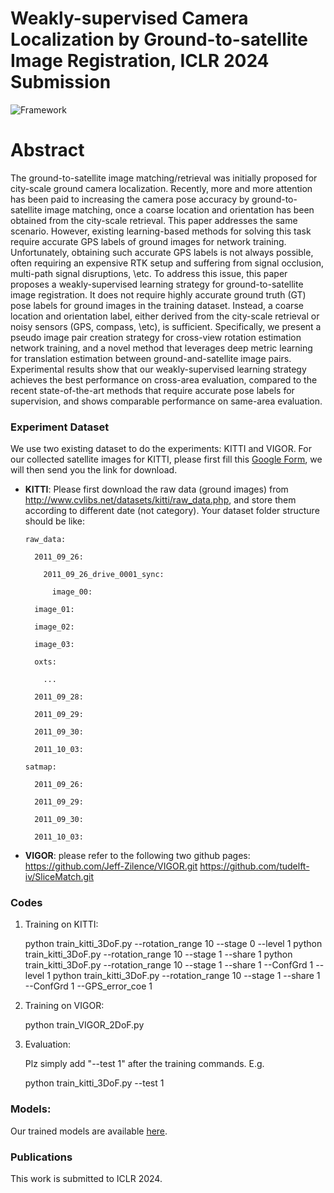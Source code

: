 # Weakly-supervised Camera Localization by Ground-to-satellite Image Registration, ICLR 2024 Submission

![Framework](./Framework.png)

# Abstract
The ground-to-satellite image matching/retrieval was initially proposed for city-scale ground camera localization. Recently, more and more attention has been paid to increasing the camera pose accuracy by ground-to-satellite image matching, once a coarse location and orientation has been obtained from the city-scale retrieval.  This paper addresses the same scenario. 
However, existing learning-based methods for solving this task require accurate GPS labels of ground images for network training. Unfortunately, obtaining such accurate GPS labels is not always possible, often requiring an expensive RTK setup and suffering from signal occlusion, multi-path signal disruptions, \etc. To address this issue, this paper proposes a weakly-supervised learning strategy for ground-to-satellite image registration. It does not require highly accurate ground truth (GT) pose labels for ground images in the training dataset. Instead, a coarse location and orientation label, either derived from the city-scale retrieval or noisy sensors (GPS, compass, \etc), is sufficient. Specifically, we present a pseudo image pair creation strategy for cross-view rotation estimation network training, and a novel method that leverages deep metric learning for translation estimation between ground-and-satellite image pairs. Experimental results show that our weakly-supervised learning strategy achieves the best performance on cross-area evaluation, compared to the recent state-of-the-art methods that require accurate pose labels for supervision, and shows comparable performance on same-area evaluation.  

### Experiment Dataset
We use two existing dataset to do the experiments: KITTI and VIGOR. For our collected satellite images for KITTI, please first fill this [Google Form](https://forms.gle/Bm8jNLiUxFeQejix7), we will then send you the link for download. 

- **KITTI**: Please first download the raw data (ground images) from http://www.cvlibs.net/datasets/kitti/raw_data.php, and store them according to different date (not category). Your dataset folder structure should be like: 


      raw_data:

        2011_09_26:

          2011_09_26_drive_0001_sync:

            image_00:

        image_01:

        image_02:

        image_03:

        oxts:

          ...

        2011_09_28:

        2011_09_29:

        2011_09_30:

        2011_10_03:

      satmap:

        2011_09_26:

        2011_09_29:

        2011_09_30:

        2011_10_03:

- **VIGOR**: please refer to the following two github pages:
  https://github.com/Jeff-Zilence/VIGOR.git
  https://github.com/tudelft-iv/SliceMatch.git

### Codes

1. Training on KITTI:

    python train_kitti_3DoF.py --rotation_range 10 --stage 0 --level 1
    python train_kitti_3DoF.py --rotation_range 10 --stage 1 --share 1
    python train_kitti_3DoF.py --rotation_range 10 --stage 1 --share 1 --ConfGrd 1 --level 1
    python train_kitti_3DoF.py --rotation_range 10 --stage 1 --share 1 --ConfGrd 1 --GPS_error_coe 1

2. Training on VIGOR:
    
    python train_VIGOR_2DoF.py
   
   
2. Evaluation:

    Plz simply add "--test 1" after the training commands. E.g. 

    python train_kitti_3DoF.py --test 1



### Models:
Our trained models are available [here](https://anu365-my.sharepoint.com/:f:/g/personal/u6293587_anu_edu_au/Eofuoj1mCP1OqVEU9WC46BMBae0UK_pyFCh7qxNhPXEMtw?e=bPWf6K). 



### Publications
This work is submitted to ICLR 2024.  


